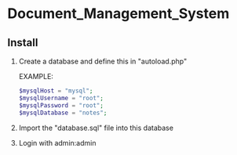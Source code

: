 # Document_Management_System

## Install

1. Create a database and define this in "autoload.php"

   EXAMPLE:

   ```php
   $mysqlHost = "mysql";
   $mysqlUsername = "root";
   $mysqlPassword = "root";
   $mysqlDatabase = "notes";
   ```

2. Import the "database.sql" file into this database
3. Login with admin:admin
